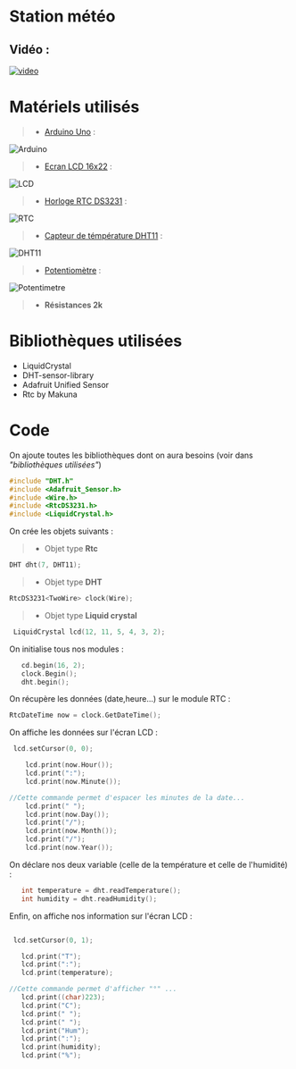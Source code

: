 # **Station météo**

## **Vidéo :** 
[![video](https://img.youtube.com/vi/wMibktFO9a8/0.jpg)](https://www.youtube.com/watch?v=wMibktFO9a8)


# Matériels utilisés

>* [Arduino Uno](https://store.arduino.cc/arduino-uno-rev3) :

![Arduino](https://store-cdn.arduino.cc/uni/catalog/product/cache/1/image/520x330/604a3538c15e081937dbfbd20aa60aad/a/0/a000066_featured_1_.jpg)

>* [Ecran LCD 16x22](https://www.cdiscount.com/bricolage/electricite/1x-ecran-lcd-pour-arduino-retroeclairage-jaune-com/f-1661416-auc3327901526918.html?cid=search_pla&cm_mmc=PLA!COR!AUT!MP!287498165!bing&msclkid=0748671133ca14e48a803b40f8a5ed15) :

![LCD](https://i2.cdscdn.com/pdt2/9/1/8/1/550x550/auc3327901526918/rw/1x-ecran-lcd-pour-arduino-retroeclairage-jaune-com.jpg)

>* [Horloge RTC DS3231](https://www.amazon.fr/WINGONEER-minuscule-AT24C32-pr%C3%A9cision-Horloge/dp/B01H5NAFUY/ref=sr_1_4?s=electronics&ie=UTF8&qid=1548864518&sr=1-4&keywords=Horloge+RTC+%28DS3231) : 

![RTC](https://images-na.ssl-images-amazon.com/images/I/61DjGrZ%2ByLL._SL1100_.jpg)

>* [Capteur de témpérature DHT11](https://www.amazon.fr/DHT11-num%C3%A9rique-capteur-temp%C3%A9rature-humidit%C3%A9-Raspberry/dp/B01N1EYTUN/ref=sr_1_2?s=electronics&ie=UTF8&qid=1548864606&sr=1-2&keywords=Capteur+de+t%C3%A9mp%C3%A9rature+%28DHT11%29) :

![DHT11](https://images-na.ssl-images-amazon.com/images/I/61GHnECJpzL._SL1174_.jpg)


>* [Potentiomètre](https://www.amazon.fr/Aerzetix-Potentiom%C3%A8tre-Lin%C3%A9aire-%C3%986mmx4-5mm-9-8x11x6-8mm/dp/B01N4X4YRX/ref=sr_1_19?s=electronics&ie=UTF8&qid=1548864727&sr=1-19&keywords=potentiom%C3%A8tre+arduino) :

![Potentimetre](https://images-na.ssl-images-amazon.com/images/I/51CEtKOoBML._SL1016_.jpg)


>* **Résistances 2k**



# Bibliothèques utilisées

* LiquidCrystal
* DHT-sensor-library
* Adafruit Unified Sensor
* Rtc by Makuna
# Code 

On ajoute toutes les bibliothèques dont on aura besoins (voir dans *"bibliothèques utilisées"*)
``` c++
#include "DHT.h"
#include <Adafruit_Sensor.h>
#include <Wire.h>
#include <RtcDS3231.h>
#include <LiquidCrystal.h>
```

On crée les objets suivants : 

>* Objet type **Rtc**
``` c++
DHT dht(7, DHT11);
```
>* Objet type **DHT**
``` c++
RtcDS3231<TwoWire> clock(Wire);
```


>* Objet type **Liquid crystal**
``` c++
 LiquidCrystal lcd(12, 11, 5, 4, 3, 2);
```

On initialise tous nos modules : 

``` c++
   cd.begin(16, 2);
   clock.Begin();
   dht.begin();
```
On récupère les données (date,heure...) sur le module RTC :

``` c++ 
RtcDateTime now = clock.GetDateTime();
``` 
On affiche les données sur l'écran LCD : 

``` c++
 lcd.setCursor(0, 0);

    lcd.print(now.Hour());
    lcd.print(":");
    lcd.print(now.Minute());

//Cette commande permet d'espacer les minutes de la date...
    lcd.print(" ");
    lcd.print(now.Day());
    lcd.print("/");
    lcd.print(now.Month());
    lcd.print("/");
    lcd.print(now.Year());
 ```
On déclare nos deux variable (celle de la température et celle de l'humidité) : 

``` c++
   int temperature = dht.readTemperature();
   int humidity = dht.readHumidity();
```  

Enfin, on affiche nos information sur l'écran LCD : 

``` c++

 lcd.setCursor(0, 1);

   lcd.print("T");
   lcd.print(":");
   lcd.print(temperature);

//Cette commande permet d'afficher "°" ...
   lcd.print((char)223); 
   lcd.print("C");
   lcd.print(" ");
   lcd.print(" ");
   lcd.print("Hum");
   lcd.print(":");
   lcd.print(humidity);
   lcd.print("%");
```
